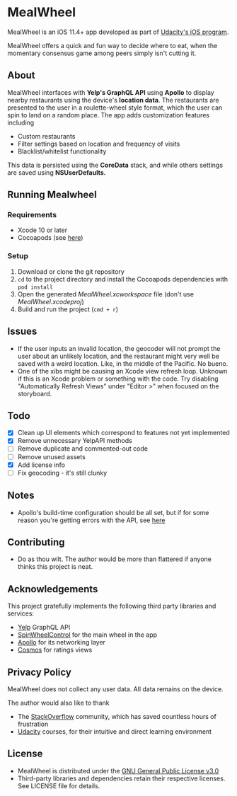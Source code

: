 # MealWheel
MealWheel is an iOS 11.4+ app developed as part of [Udacity's iOS program](https://www.udacity.com/school-of-programming).

MealWheel offers a quick and fun way to decide where to eat, when the momentary consensus game among peers simply isn't cutting it.

## About
MealWheel interfaces with **Yelp's GraphQL API** using **Apollo** to display nearby restaurants using the device's **location data**. The restaurants are presented to the user in a roulette-wheel style format, which the user can spin to land on a random place. The app adds customization features including
- Custom restaurants
- Filter settings based on location and frequency of visits
- Blacklist/whitelist functionality

This data is persisted using the **CoreData** stack, and while others settings are saved using **NSUserDefaults.**

## Running Mealwheel
### Requirements
* Xcode 10 or later
* Cocoapods (see [here](https://guides.cocoapods.org/using/getting-started.html))
### Setup
1. Download or clone the git repository
2. `cd` to the project directory and install the Cocoapods dependencies with `pod install`
3. Open the generated _MealWheel.xcworkspace_ file (don't use _MealWheel.xcodeproj_)
3. Build and run the project (`cmd + r`)

## Issues
* If the user inputs an invalid location, the geocoder will not prompt the user about an unlikely location, and the restaurant might very well be saved with a weird location. Like, in the middle of the Pacific. No bueno.
* One of the xibs might be causing an Xcode view refresh loop. Unknown if this is an Xcode problem or something with the code. Try disabling "Automatically Refresh Views" under "Editor >" when focused on the storyboard. 

## Todo
* [x] Clean up UI elements which correspond to features not yet implemented
* [x] Remove unnecessary YelpAPI methods
* [ ] Remove duplicate and commented-out code
* [ ] Remove unused assets
* [x] Add license info
* [ ] Fix geocoding - it's still clunky

## Notes
* Apollo's build-time configuration should be all set, but if for some reason you're getting errors with the API, see [here](https://www.apollographql.com/docs/ios/installation.html#adding-build-step)

## Contributing
* Do as thou wilt. The author would be more than flattered if anyone thinks this project is neat.

## Acknowledgements
This project gratefully implements the following third party libraries and services:
* [Yelp](https://www.yelp.com/) GraphQL API
* [SpinWheelControl](https://github.com/joshdhenry/SpinWheelControl) for the main wheel in the app
* [Apollo](https://github.com/apollographql/apollo-ios) for its networking layer
* [Cosmos](https://github.com/evgenyneu/Cosmos) for ratings views

## Privacy Policy
MealWheel does not collect any user data. All data remains on the device. 

The author would also like to thank
* The [StackOverflow](https://stackoverflow.com/) community, which has saved countless hours of frustration
* [Udacity](https://www.udacity.com/) courses, for their intuitive and direct learning environment

## License
* MealWheel is distributed under the [GNU General Public License v3.0](https://www.gnu.org/licenses/gpl-3.0.en.html)
* Third-party libraries and dependencies retain their respective licenses. See LICENSE file for details.
